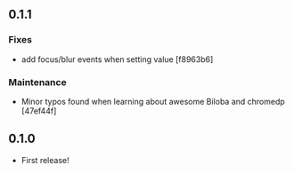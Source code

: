 ## 0.1.1

### Fixes
- add focus/blur events when setting value [f8963b6]

### Maintenance
- Minor typos found when learning about awesome Biloba and chromedp [47ef44f]

## 0.1.0

- First release!

